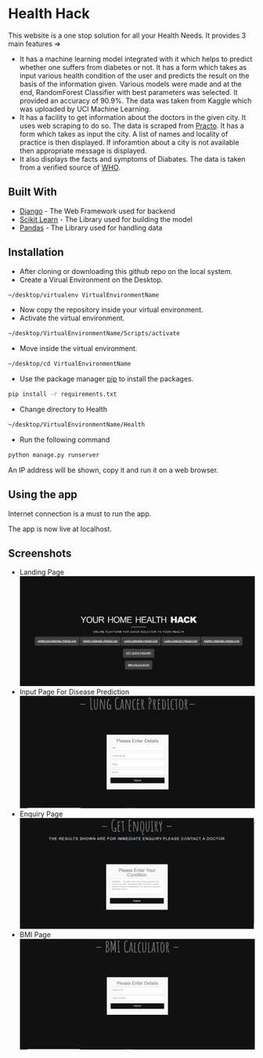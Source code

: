 # Health Hack
This website is a one stop solution for all your Health Needs. It provides 3 main features =>

* It has a machine learning model integrated with it which helps to predict whether one suffers from diabetes or not. It has a form which takes as input various health condition of the user and predicts the result on the basis of the information given. Various models were made and at the end, RandomForest Classifier with best parameters was selected. It provided an accuracy of 90.9%. The data was taken from Kaggle which was uploaded by UCI Machine Learning.
* It has a facility to get information about the doctors in the given city. It uses web scraping to do so. The data is scraped from [Practo](https://www.practo.com/). It has a form which takes as input the city. A list of names and locality of practice is then displayed. If inforamtion about a city is not available then appropriate message is displayed.
* It also displays the facts and symptoms of Diabates. The data is taken from a verified source of [WHO](https://www.who.int/).

## Built With
* [Django](https://www.djangoproject.com/) - The Web Framework used for backend
* [Scikit Learn](https://scikit-learn.org/) - The Library used for building the model
* [Pandas](https://pandas.pydata.org/) - The Library used for handling data

## Installation
* After cloning or downloading this github repo on the local system. 
* Create a Virual Environment on the Desktop.
```bash
~/desktop/virtualenv VirtualEnvironmentName
```
* Now copy the repository inside your virtual environment.
* Activate the virtual environment.
```bash
~/desktop/VirtualEnvironmentName/Scripts/activate
```
* Move inside the virtual environment.
```bash
~/desktop/cd VirtualEnvironmentName
```
* Use the package manager [pip](https://pip.pypa.io/en/stable/) to install the packages.
```bash
pip install -r requirements.txt
```
* Change directory to Health
```bash
~/desktop/VirtualEnvironmentName/Health
```
* Run the following command
```bash
python manage.py runserver
```
An IP address will be shown, copy it and run it on a web browser.

## Using the app
Internet connection is a must to run the app.

The app is now live at localhost.

## Screenshots
* Landing Page
![LandingPage](https://github.com/faiz-hasan11/Health-Hack/blob/master/Screenshots/landing.png)
* Input Page For Disease Prediction
![Input Page](https://github.com/faiz-hasan11/Health-Hack/blob/master/Screenshots/pred.png)
* Enquiry Page
![Enquiry Page](https://github.com/faiz-hasan11/Health-Hack/blob/master/Screenshots/enq.png)
* BMI Page
![BMI Page](https://github.com/faiz-hasan11/Health-Hack/blob/master/Screenshots/bmi.png)

